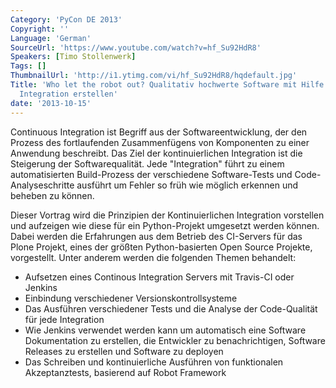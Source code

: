 ```yaml
---
Category: 'PyCon DE 2013'
Copyright: ''
Language: 'German'
SourceUrl: 'https://www.youtube.com/watch?v=hf_Su92HdR8'
Speakers: [Timo Stollenwerk]
Tags: []
ThumbnailUrl: 'http://i1.ytimg.com/vi/hf_Su92HdR8/hqdefault.jpg'
Title: 'Who let the robot out? Qualitativ hochwerte Software mit Hilfe von Continuous
  Integration erstellen'
date: '2013-10-15'
---
```

Continuous Integration ist Begriff aus der Softwareentwicklung, der den Prozess des fortlaufenden Zusammenfügens von Komponenten zu einer Anwendung beschreibt. Das Ziel der kontinuierlichen Integration ist die Steigerung der Softwarequalität. Jede "Integration" führt zu einem automatisierten Build-Prozess der verschiedene Software-Tests und Code-Analyseschritte ausführt um Fehler so früh wie möglich erkennen und beheben zu können.

Dieser Vortrag wird die Prinzipien der Kontinuierlichen Integration vorstellen und aufzeigen wie diese für ein Python-Projekt umgesetzt werden können. Dabei werden die Erfahrungen aus dem Betrieb des CI-Servers für das Plone Projekt, eines der größten Python-basierten Open Source Projekte, vorgestellt. Unter anderem werden die folgenden Themen behandelt:

- Aufsetzen eines Continous Integration Servers mit Travis-CI oder Jenkins
- Einbindung verschiedener Versionskontrollsysteme
- Das Ausführen verschiedener Tests und die Analyse der Code-Qualität für jede Integration
- Wie Jenkins verwendet werden kann um automatisch eine Software Dokumentation zu erstellen, die Entwickler zu benachrichtigen, Software Releases zu erstellen und Software zu deployen
- Das Schreiben und kontinuierliche Ausführen von funktionalen Akzeptanztests, basierend auf Robot Framework